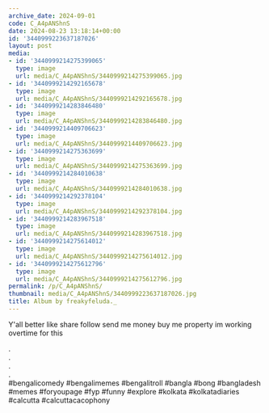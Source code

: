 ```yaml
---
archive_date: 2024-09-01
code: C_A4pANShnS
date: 2024-08-23 13:18:14+00:00
id: '3440999223637187026'
layout: post
media:
- id: '3440999214275399065'
  type: image
  url: media/C_A4pANShnS/3440999214275399065.jpg
- id: '3440999214292165678'
  type: image
  url: media/C_A4pANShnS/3440999214292165678.jpg
- id: '3440999214283846480'
  type: image
  url: media/C_A4pANShnS/3440999214283846480.jpg
- id: '3440999214409706623'
  type: image
  url: media/C_A4pANShnS/3440999214409706623.jpg
- id: '3440999214275363699'
  type: image
  url: media/C_A4pANShnS/3440999214275363699.jpg
- id: '3440999214284010638'
  type: image
  url: media/C_A4pANShnS/3440999214284010638.jpg
- id: '3440999214292378104'
  type: image
  url: media/C_A4pANShnS/3440999214292378104.jpg
- id: '3440999214283967518'
  type: image
  url: media/C_A4pANShnS/3440999214283967518.jpg
- id: '3440999214275614012'
  type: image
  url: media/C_A4pANShnS/3440999214275614012.jpg
- id: '3440999214275612796'
  type: image
  url: media/C_A4pANShnS/3440999214275612796.jpg
permalink: /p/C_A4pANShnS/
thumbnail: media/C_A4pANShnS/3440999223637187026.jpg
title: Album by freakyfeluda._
---
```


Y'all better like share follow send me money buy me property im working overtime for this  
  
.  
.  
.  
.  
#bengalicomedy #bengalimemes #bengalitroll #bangla #bong #bangladesh #memes #foryoupage #fyp #funny #explore #kolkata #kolkatadiaries #calcutta #calcuttacacophony